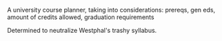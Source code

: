 A university course planner, taking into considerations: prereqs, gen eds, amount of credits allowed, graduation requirements

Determined to neutralize Westphal's trashy syllabus.